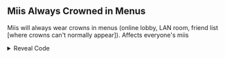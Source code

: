 ## Miis Always Crowned in Menus

Miis will always wear crowns in menus (online lobby, LAN room, friend list [where crowns can't normally appear]). Affects everyone's miis

<details>
<summary>Reveal Code</summary>

```armv7
04000000 0045BD24 E3A00001
```
</details>